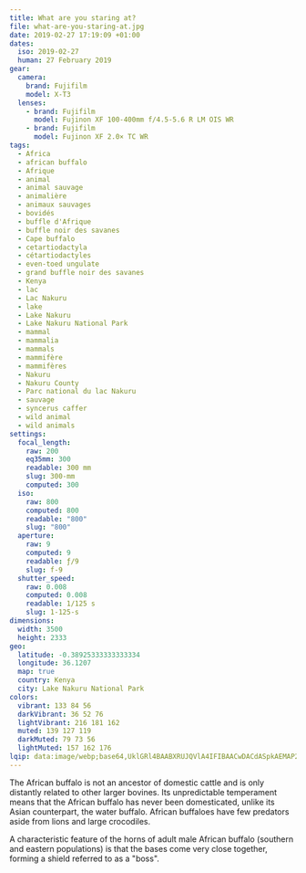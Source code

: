 ```yaml
---
title: What are you staring at?
file: what-are-you-staring-at.jpg
date: 2019-02-27 17:19:09 +01:00
dates:
  iso: 2019-02-27
  human: 27 February 2019
gear:
  camera:
    brand: Fujifilm
    model: X-T3
  lenses:
    - brand: Fujifilm
      model: Fujinon XF 100-400mm f/4.5-5.6 R LM OIS WR
    - brand: Fujifilm
      model: Fujinon XF 2.0× TC WR
tags:
  - Africa
  - african buffalo
  - Afrique
  - animal
  - animal sauvage
  - animalière
  - animaux sauvages
  - bovidés
  - buffle d'Afrique
  - buffle noir des savanes
  - Cape buffalo
  - cetartiodactyla
  - cétartiodactyles
  - even-toed ungulate
  - grand buffle noir des savanes
  - Kenya
  - lac
  - Lac Nakuru
  - lake
  - Lake Nakuru
  - Lake Nakuru National Park
  - mammal
  - mammalia
  - mammals
  - mammifère
  - mammifères
  - Nakuru
  - Nakuru County
  - Parc national du lac Nakuru
  - sauvage
  - syncerus caffer
  - wild animal
  - wild animals
settings:
  focal_length:
    raw: 200
    eq35mm: 300
    readable: 300 mm
    slug: 300-mm
    computed: 300
  iso:
    raw: 800
    computed: 800
    readable: "800"
    slug: "800"
  aperture:
    raw: 9
    computed: 9
    readable: ƒ/9
    slug: f-9
  shutter_speed:
    raw: 0.008
    computed: 0.008
    readable: 1/125 s
    slug: 1-125-s
dimensions:
  width: 3500
  height: 2333
geo:
  latitude: -0.38925333333333334
  longitude: 36.1207
  map: true
  country: Kenya
  city: Lake Nakuru National Park
colors:
  vibrant: 133 84 56
  darkVibrant: 36 52 76
  lightVibrant: 216 181 162
  muted: 139 127 119
  darkMuted: 79 73 56
  lightMuted: 157 162 176
lqip: data:image/webp;base64,UklGRl4BAABXRUJQVlA4IFIBAACwDACdASpkAEMAP2WgwFizLKaqNfYK6mAsiWUA0cLXuXtefU+aV4AnUPE7H1nQwbREa0HbRqTuwls6PkJys7ykICBTzA1xGYib2F3aZ2ZJXAs4mOLYCQ3g9ILldc2o6MebspMkz4aL7Uqbr2WWIAD+zYsFzM53yHe2LfYpnbu2g9g4EbNmgEaLCVhuEn3mds2PtgCh90vAPwRg/ImYT4nZZ6Uudc+TmrKyRc9KoATjTEsqKbVvAsIlXfjxQ4cuW/lcM2fMb0OmWDZfDI4YU7A3u4XT1Rm6xBbdcjeyst6DHdmy0TSqqE2dUoLzG9XXuypwqs/0XVHITF1pfRn7hEx1m0uertl3itMzEZDtl8E6GY1FyUWypV/YWxBTu+9OCjRYuvz1KELykMSBZDKXF3oaEli4LhtUtGsA7aWWc6qWwta+coMcn7TMbtxRrQRkiaKAAA==
---
```


The African buffalo is not an ancestor of domestic cattle and is only distantly related to other larger bovines. Its unpredictable temperament means that the African buffalo has never been domesticated, unlike its Asian counterpart, the water buffalo. African buffaloes have few predators aside from lions and large crocodiles.

A characteristic feature of the horns of adult male African buffalo (southern and eastern populations) is that the bases come very close together, forming a shield referred to as a "boss".
